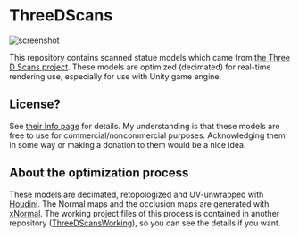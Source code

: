 ThreeDScans
===========

![screenshot](http://i.imgur.com/dzCWrmfl.png)

This repository contains scanned statue models which came from [the Three D
Scans project]. These models are optimized (decimated) for real-time rendering
use, especially for use with Unity game engine.

[the Three D Scans project]: http://threedscans.com/

License?
--------

See [their Info page] for details. My understanding is that these models are
free to use for commercial/noncommercial purposes. Acknowledging them in some
way or making a donation to them would be a nice idea.

[their Info page]: http://threedscans.com/info/

About the optimization process
------------------------------

These models are decimated, retopologized and UV-unwrapped with [Houdini]. The
Normal maps and the occlusion maps are generated with [xNormal]. The working
project files of this process is contained in another repository
([ThreeDScansWorking]), so you can see the details if you want.

[Houdini]: https://www.sidefx.com/
[xNormal]: http://www.xnormal.net/
[ThreeDScansWorking]: https://github.com/keijiro/ThreeDScansWorking.git
